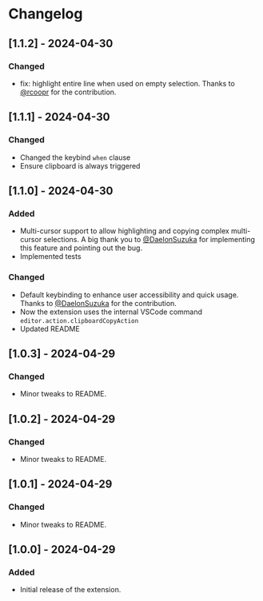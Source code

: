 # Changelog

## [1.1.2] - 2024-04-30

### Changed

- fix: highlight entire line when used on empty selection. Thanks to [@rcoopr](https://github.com/rcoopr) for the contribution.

## [1.1.1] - 2024-04-30

### Changed

- Changed the keybind `when` clause
- Ensure clipboard is always triggered

## [1.1.0] - 2024-04-30

### Added

- Multi-cursor support to allow highlighting and copying complex multi-cursor selections. A big thank you to [@DaelonSuzuka](https://github.com/DaelonSuzuka) for implementing this feature and pointing out the bug.
- Implemented tests

### Changed

- Default keybinding to enhance user accessibility and quick usage. Thanks to [@DaelonSuzuka](https://github.com/DaelonSuzuka) for the contribution.
- Now the extension uses the internal VSCode command `editor.action.clipboardCopyAction`
- Updated README

## [1.0.3] - 2024-04-29

### Changed

- Minor tweaks to README.

## [1.0.2] - 2024-04-29

### Changed

- Minor tweaks to README.

## [1.0.1] - 2024-04-29

### Changed

- Minor tweaks to README.

## [1.0.0] - 2024-04-29

### Added

- Initial release of the extension.
